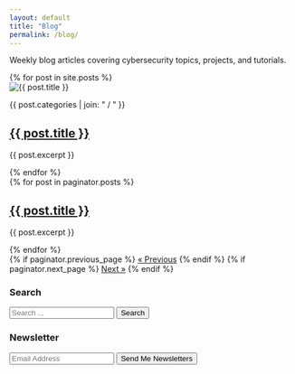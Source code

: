 ```yaml
---
layout: default
title: "Blog"
permalink: /blog/
---
```


<div class="blog-header">
    <p>Weekly blog articles covering cybersecurity topics, projects, and tutorials.</p>
</div>

<div class="blog-content">
    <div class="blog-posts">
        {% for post in site.posts %}
        <div class="blog-post">
            <div class="blog-post-image">
                <img src="{{ post.header.image }}" alt="{{ post.title }}">
            </div>
            <div class="blog-post-details">
                <p class="blog-post-category">{{ post.categories | join: " / " }}</p>
                <h2><a href="{{ post.url | relative_url }}">{{ post.title }}</a></h2>
                <p class="blog-post-summary">{{ post.excerpt }}</p>
            </div>
        </div>
        {% endfor %}
    </div>

<div class="pagination">
  {% for post in paginator.posts %}
    <div class="post-preview">
      <h2><a href="{{ post.url | relative_url }}">{{ post.title }}</a></h2>
      <p>{{ post.excerpt }}</p>
    </div>
  {% endfor %}

  <div class="pagination-nav">
    {% if paginator.previous_page %}
      <a href="{{ paginator.previous_page_path | relative_url }}">&laquo; Previous</a>
    {% endif %}
    {% if paginator.next_page %}
      <a href="{{ paginator.next_page_path | relative_url }}">Next &raquo;</a>
    {% endif %}
  </div>
</div>


<aside class="blog-sidebar">
        <div class="search-widget">
            <h3>Search</h3>
            <form action="/search" method="get">
                <input type="text" name="q" placeholder="Search ..." class="search-input">
                <button type="submit" class="search-button">Search</button>
            </form>
        </div>
        
<div class="newsletter-widget">
            <h3>Newsletter</h3>
            <form action="https://formspree.io/f/your-form-id" method="POST">
                <input type="email" name="_replyto" placeholder="Email Address" required class="newsletter-input">
                <button type="submit" class="newsletter-button">Send Me Newsletters</button>
            </form>
        </div>
    </aside>
</div>
